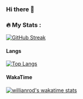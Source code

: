 ### Hi there 👋

<!--
**llulioscesar/llulioscesar** is a ✨ _special_ ✨ repository because its `README.md` (this file) appears on your GitHub profile.

Here are some ideas to get you started:

- 🔭 I’m currently working on ...
- 🌱 I’m currently learning ...
- 👯 I’m looking to collaborate on ...
- 🤔 I’m looking for help with ...
- 💬 Ask me about ...
- 📫 How to reach me: ...
- 😄 Pronouns: ...
- ⚡ Fun fact: ...
-->


### :fire: My Stats :
<a href="https://git.io/streak-stats"><img src="https://streak-stats.demolab.com/?user=llulioscesar&locale=es&date_format=M%20j%5B%2C%20Y%5D&mode=weekly" alt="GitHub Streak" /></a>

#### Langs
[![Top Langs](https://github-readme-stats.vercel.app/api/top-langs/?username=llulioscesar&langs_count=100&layout=compact)](https://github.com/anuraghazra/github-readme-stats)

#### WakaTime
[![willianrod's wakatime stats](https://github-readme-stats.vercel.app/api/wakatime?username=@llulioscesar)](https://github.com/anuraghazra/github-readme-stats)
